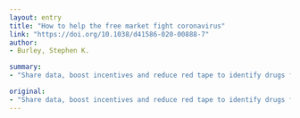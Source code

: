 ```yaml
---
layout: entry
title: "How to help the free market fight coronavirus"
link: "https://doi.org/10.1038/d41586-020-00888-7"
author:
- Burley, Stephen K.

summary:
- "Share data, boost incentives and reduce red tape to identify drugs for use in emerging coronavirus epidemics. Share data and boost incentives to identify drug use. Reduce red tape. Increase red tape and increase incentives for drug use to identify a drug. Use drugs to identify the drug for use as a symptom of the disease. Take data and reduce the red tape in emerging drug cases. Identify drugs for the use in the coronan virus epidemic. Do you know a hero? Share data with others, increase incentives, reduce red paper to help identify drugs."

original:
- "Share data, boost incentives and reduce red tape to identify drugs for use in emerging coronavirus epidemics."
---
```


